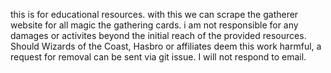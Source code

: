 this is for educational resources.
with this we can scrape the gatherer website for all magic the gathering cards. 
i am not responsible for any damages or activites beyond the initial reach of the provided resources.
Should Wizards of the Coast, Hasbro or affiliates deem this work harmful, a request for removal can be sent via git issue. I will not respond to email.
